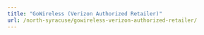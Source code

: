 ```yaml
---
title: "GoWireless (Verizon Authorized Retailer)"
url: /north-syracuse/gowireless-verizon-authorized-retailer/
---
```

